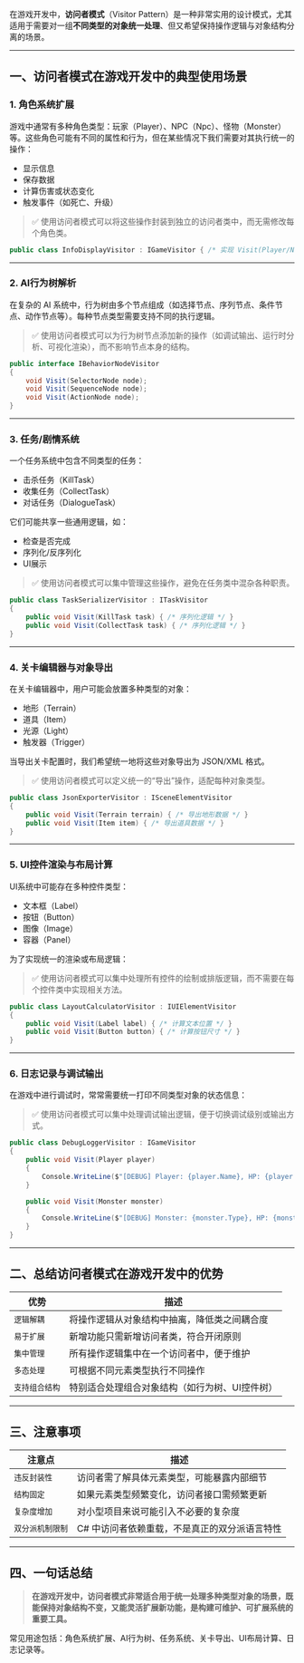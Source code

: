 在游戏开发中，**访问者模式**（Visitor Pattern）是一种非常实用的设计模式，尤其适用于需要对一组**不同类型的对象统一处理**、但又希望保持操作逻辑与对象结构分离的场景。

---

## 一、访问者模式在游戏开发中的典型使用场景

### 1. **角色系统扩展**
游戏中通常有多种角色类型：玩家（Player）、NPC（Npc）、怪物（Monster）等。这些角色可能有不同的属性和行为，但在某些情况下我们需要对其执行统一的操作：

- 显示信息
- 保存数据
- 计算伤害或状态变化
- 触发事件（如死亡、升级）

> ✅ 使用访问者模式可以将这些操作封装到独立的访问者类中，而无需修改每个角色类。

```csharp
public class InfoDisplayVisitor : IGameVisitor { /* 实现 Visit(Player/NPC/Monster) */ }
```


---

### 2. **AI行为树解析**
在复杂的 AI 系统中，行为树由多个节点组成（如选择节点、序列节点、条件节点、动作节点等）。每种节点类型需要支持不同的执行逻辑。

> ✅ 使用访问者模式可以为行为树节点添加新的操作（如调试输出、运行时分析、可视化渲染），而不影响节点本身的结构。

```csharp
public interface IBehaviorNodeVisitor
{
    void Visit(SelectorNode node);
    void Visit(SequenceNode node);
    void Visit(ActionNode node);
}
```


---

### 3. **任务/剧情系统**
一个任务系统中包含不同类型的任务：
- 击杀任务（KillTask）
- 收集任务（CollectTask）
- 对话任务（DialogueTask）

它们可能共享一些通用逻辑，如：
- 检查是否完成
- 序列化/反序列化
- UI展示

> ✅ 使用访问者模式可以集中管理这些操作，避免在任务类中混杂各种职责。

```csharp
public class TaskSerializerVisitor : ITaskVisitor
{
    public void Visit(KillTask task) { /* 序列化逻辑 */ }
    public void Visit(CollectTask task) { /* 序列化逻辑 */ }
}
```


---

### 4. **关卡编辑器与对象导出**
在关卡编辑器中，用户可能会放置多种类型的对象：
- 地形（Terrain）
- 道具（Item）
- 光源（Light）
- 触发器（Trigger）

当导出关卡配置时，我们希望统一地将这些对象导出为 JSON/XML 格式。

> ✅ 使用访问者模式可以定义统一的“导出”操作，适配每种对象类型。

```csharp
public class JsonExporterVisitor : ISceneElementVisitor
{
    public void Visit(Terrain terrain) { /* 导出地形数据 */ }
    public void Visit(Item item) { /* 导出道具数据 */ }
}
```


---

### 5. **UI控件渲染与布局计算**
UI系统中可能存在多种控件类型：
- 文本框（Label）
- 按钮（Button）
- 图像（Image）
- 容器（Panel）

为了实现统一的渲染或布局逻辑：

> ✅ 使用访问者模式可以集中处理所有控件的绘制或排版逻辑，而不需要在每个控件类中实现相关方法。

```csharp
public class LayoutCalculatorVisitor : IUIElementVisitor
{
    public void Visit(Label label) { /* 计算文本位置 */ }
    public void Visit(Button button) { /* 计算按钮尺寸 */ }
}
```


---

### 6. **日志记录与调试输出**
在游戏中进行调试时，常常需要统一打印不同类型对象的状态信息：

> ✅ 使用访问者模式可以集中处理调试输出逻辑，便于切换调试级别或输出方式。

```csharp
public class DebugLoggerVisitor : IGameVisitor
{
    public void Visit(Player player)
    {
        Console.WriteLine($"[DEBUG] Player: {player.Name}, HP: {player.Health}");
    }

    public void Visit(Monster monster)
    {
        Console.WriteLine($"[DEBUG] Monster: {monster.Type}, HP: {monster.Health}");
    }
}
```


---

## 二、总结访问者模式在游戏开发中的优势

| 优势 | 描述 |
|------|------|
| `逻辑解耦` | 将操作逻辑从对象结构中抽离，降低类之间耦合度 |
| `易于扩展` | 新增功能只需新增访问者类，符合开闭原则 |
| `集中管理` | 所有操作逻辑集中在一个访问者中，便于维护 |
| `多态处理` | 可根据不同元素类型执行不同操作 |
| `支持组合结构` | 特别适合处理组合对象结构（如行为树、UI控件树） |

---

## 三、注意事项

| 注意点 | 描述 |
|--------|------|
| `违反封装性` | 访问者需了解具体元素类型，可能暴露内部细节 |
| `结构固定` | 如果元素类型频繁变化，访问者接口需频繁更新 |
| `复杂度增加` | 对小型项目来说可能引入不必要的复杂度 |
| `双分派机制限制` | C# 中访问者依赖重载，不是真正的双分派语言特性 |

---

## 四、一句话总结

> **在游戏开发中，访问者模式非常适合用于统一处理多种类型对象的场景，既能保持对象结构不变，又能灵活扩展新功能，是构建可维护、可扩展系统的重要工具。**

常见用途包括：角色系统扩展、AI行为树、任务系统、关卡导出、UI布局计算、日志记录等。